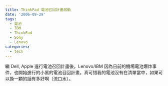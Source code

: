 ```yaml
---
title: ThinkPad 電池召回計畫啟動
date: '2006-09-29'
tags:
  - 電池
  - IBM
  - ThinkPad
  - Sony
  - Lenovo
categories:
  - tech
---
```

繼 Dell, Apple 進行電池召回計畫後，Lenovo/IBM 因為日前的機場電池爆炸事件，也開始進行的小黑的電池召回計畫。真可惜我的電池沒有在清單當中，如果可以換一顆的話有多好啊（流口水）。